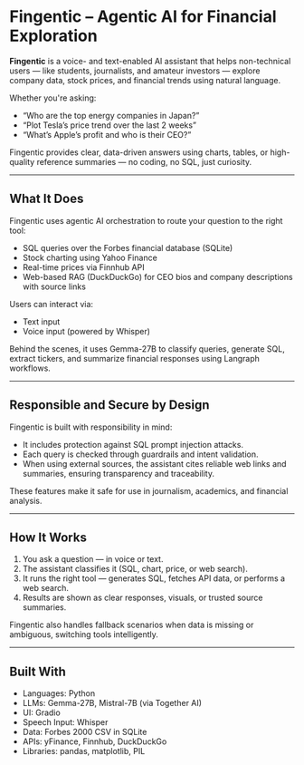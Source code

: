 # Fingentic – Agentic AI for Financial Exploration

**Fingentic** is a voice- and text-enabled AI assistant that helps non-technical users — like students, journalists, and amateur investors — explore company data, stock prices, and financial trends using natural language.

Whether you're asking:
- “Who are the top energy companies in Japan?”
- “Plot Tesla’s price trend over the last 2 weeks”
- “What’s Apple’s profit and who is their CEO?”

Fingentic provides clear, data-driven answers using charts, tables, or high-quality reference summaries — no coding, no SQL, just curiosity.

---

## What It Does

Fingentic uses agentic AI orchestration to route your question to the right tool:
- SQL queries over the Forbes financial database (SQLite)
- Stock charting using Yahoo Finance
- Real-time prices via Finnhub API
- Web-based RAG (DuckDuckGo) for CEO bios and company descriptions with source links

Users can interact via:
- Text input
- Voice input (powered by Whisper)

Behind the scenes, it uses Gemma-27B to classify queries, generate SQL, extract tickers, and summarize financial responses using Langraph workflows.

---

## Responsible and Secure by Design

Fingentic is built with responsibility in mind:
- It includes protection against SQL prompt injection attacks.
- Each query is checked through guardrails and intent validation.
- When using external sources, the assistant cites reliable web links and summaries, ensuring transparency and traceability.

These features make it safe for use in journalism, academics, and financial analysis.

---

## How It Works

1. You ask a question — in voice or text.
2. The assistant classifies it (SQL, chart, price, or web search).
3. It runs the right tool — generates SQL, fetches API data, or performs a web search.
4. Results are shown as clear responses, visuals, or trusted source summaries.

Fingentic also handles fallback scenarios when data is missing or ambiguous, switching tools intelligently.

---

## Built With

- Languages: Python
- LLMs: Gemma-27B, Mistral-7B (via Together AI)
- UI: Gradio
- Speech Input: Whisper
- Data: Forbes 2000 CSV in SQLite
- APIs: yFinance, Finnhub, DuckDuckGo
- Libraries: pandas, matplotlib, PIL


